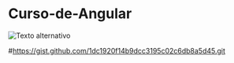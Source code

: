# Curso-de-Angular
![Texto alternativo](https://c4.wallpaperflare.com/wallpaper/10/887/781/angular-javascript-html-wallpaper-preview.jpg)


#https://gist.github.com/1dc1920f14b9dcc3195c02c6db8a5d45.git
